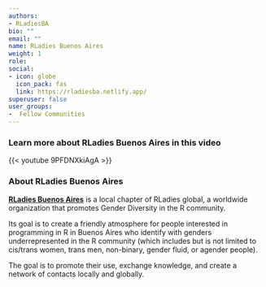 ```yaml
---
authors:
- RLadiesBA
bio: ""
email: ""
name: RLadies Buenos Aires
weight: 1
role: 
social:
- icon: globe
  icon_pack: fas
  link: https://rladiesba.netlify.app/
superuser: false
user_groups:
-  Fellow Communities
---
```


### Learn more about RLadies Buenos Aires in this video

{{< youtube 9PFDNXkiAgA >}} 

### About RLadies Buenos Aires

**[RLadies Buenos Aires](https://rladiesba.netlify.app/)** is a local chapter of RLadies global, a worldwide organization that promotes Gender Diversity in the R community.

Its goal is to create a friendly atmosphere for people interested in programming in R in Buenos Aires who identify with genders underrepresented in the R community (which includes but is not limited to cis/trans women, trans men, non-binary, gender fluid, or agender people).

The goal is to promote their use, exchange knowledge, and create a network of contacts locally and globally.